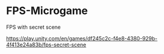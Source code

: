 # FPS-Microgame
 FPS with secret scene

https://play.unity.com/en/games/df245c2c-f4e8-4380-929b-4f413e24a83b/fps-secret-scene